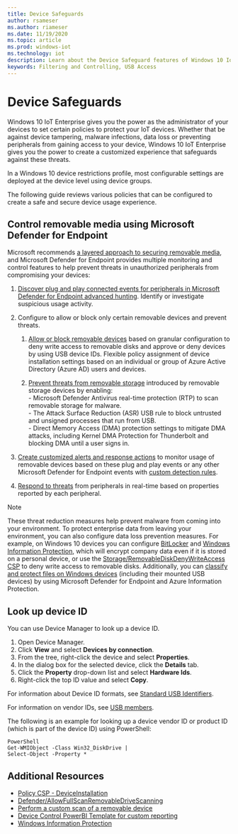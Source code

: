 ```yaml
---
title: Device Safeguards
author: rsameser
ms.author: riameser
ms.date: 11/19/2020
ms.topic: article
ms.prod: windows-iot
ms.technology: iot
description: Learn about the Device Safeguard features of Windows 10 IoT Enterprise.
keywords: Filtering and Controlling, USB Access
---
```


# Device Safeguards
Windows 10 IoT Enterprise gives you the power as the administrator of your devices to set certain policies to protect your IoT devices. Whether that be against device tampering, malware infections, data loss or preventing peripherals from gaining access to your device, Windows 10 IoT Enterprise gives you the power to create a customized experience that safeguards against these threats.

In a Windows 10 device restrictions profile, most configurable settings are deployed at the device level using device groups.

The following guide reviews various policies that can be configured to create a safe and secure device usage experience.

## Control removable media using Microsoft Defender for Endpoint
Microsoft recommends [a layered approach to securing removable media](https://aka.ms/devicecontrolblog), and Microsoft Defender for Endpoint provides multiple monitoring and control features to help prevent threats in unauthorized peripherals from compromising your devices:

1. [Discover plug and play connected events for peripherals in Microsoft Defender for Endpoint advanced hunting](https://docs.microsoft.com/windows/security/threat-protection/device-control/control-usb-devices-using-intune#discover-plug-and-play-connected-events). Identify or investigate suspicious usage activity.

2. Configure to allow or block only certain removable devices and prevent threats.
    1. [Allow or block removable devices](https://docs.microsoft.com/windows/security/threat-protection/device-control/control-usb-devices-using-intune#allow-or-block-removable-devices) based on granular configuration to deny write access to removable disks and approve or deny devices by using USB device IDs. Flexible policy assignment of device installation settings based on an individual or group of Azure Active Directory (Azure AD) users and devices.

    2. [Prevent threats from removable storage](https://docs.microsoft.com/windows/security/threat-protection/device-control/control-usb-devices-using-intune#prevent-threats-from-removable-storage) introduced by removable storage devices by enabling:  
           - Microsoft Defender Antivirus real-time protection (RTP) to scan removable storage for malware.  
           - The Attack Surface Reduction (ASR) USB rule to block untrusted and unsigned processes that run from USB.  
           - Direct Memory Access (DMA) protection settings to mitigate DMA attacks, including Kernel DMA Protection for Thunderbolt and blocking DMA until a user signs in.  
3. [Create customized alerts and response actions](https://docs.microsoft.com/windows/security/threat-protection/device-control/control-usb-devices-using-intune#create-customized-alerts-and-response-actions) to monitor usage of removable devices based on these plug and play events or any other Microsoft Defender for Endpoint events with [custom detection rules](https://docs.microsoft.com/windows/security/threat-protection/microsoft-defender-atp/custom-detection-rules).

4. [Respond to threats](https://docs.microsoft.com/windows/security/threat-protection/device-control/control-usb-devices-using-intune#respond-to-threats) from peripherals in real-time based on properties reported by each peripheral.

>[!Note]
>These threat reduction measures help prevent malware from coming into your environment. To protect enterprise data from leaving your environment, you can also configure data loss prevention measures. For example, on Windows 10 devices you can configure [BitLocker](https://docs.microsoft.com/windows/security/information-protection/bitlocker/bitlocker-overview) and [Windows Information Protection](https://docs.microsoft.com/windows/security/information-protection/windows-information-protection/create-wip-policy-using-intune-azure), which will encrypt company data even if it is stored on a personal device, or use the [Storage/RemovableDiskDenyWriteAccess CSP](https://docs.microsoft.com/windows/client-management/mdm/policy-csp-storage#storage-removablediskdenywriteaccess) to deny write access to removable disks. Additionally, you can [classify and protect files on Windows devices](https://docs.microsoft.com/windows/security/threat-protection/windows-defender-atp/information-protection-in-windows-overview) (including their mounted USB devices) by using Microsoft Defender for Endpoint and Azure Information Protection.


## Look up device ID
You can use Device Manager to look up a device ID.

1. Open Device Manager.
2. Click **View** and select **Devices by connection**.
3. From the tree, right-click the device and select **Properties**.
4. In the dialog box for the selected device, click the **Details** tab.
5. Click the **Property** drop-down list and select **Hardware Ids**.
6. Right-click the top ID value and select **Copy**.

For information about Device ID formats, see [Standard USB Identifiers](https://docs.microsoft.com/windows-hardware/drivers/install/standard-usb-identifiers).

For information on vendor IDs, see [USB members](https://www.usb.org/members).

The following is an example for looking up a device vendor ID or product ID (which is part of the device ID) using PowerShell:
```
PowerShell
Get-WMIObject -Class Win32_DiskDrive |
Select-Object -Property *
```

## Additional Resources  
* [Policy CSP - DeviceInstallation](https://docs.microsoft.com/windows/client-management/mdm/policy-csp-deviceinstallation)
* [Defender/AllowFullScanRemovableDriveScanning](https://docs.microsoft.com/windows/client-management/mdm/policy-csp-defender#defender-allowfullscanremovabledrivescanning)
* [Perform a custom scan of a removable device](https://aka.ms/scanusb)
* [Device Control PowerBI Template for custom reporting](https://github.com/microsoft/MDATP-PowerBI-Templates)
* [Windows Information Protection](https://docs.microsoft.com/windows/security/information-protection/windows-information-protection/create-wip-policy-using-intune-azure)

